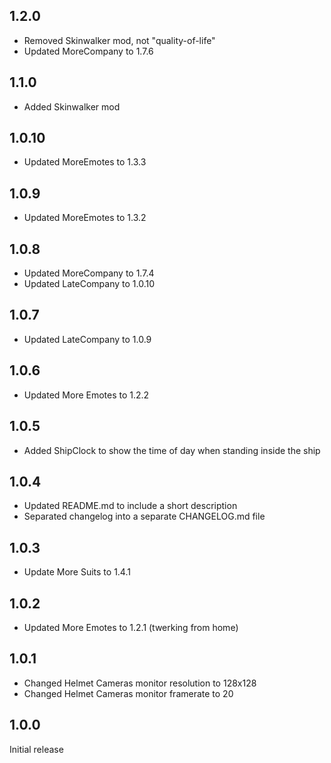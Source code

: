 ## 1.2.0

- Removed Skinwalker mod, not "quality-of-life"
- Updated MoreCompany to 1.7.6

## 1.1.0

- Added Skinwalker mod

## 1.0.10

- Updated MoreEmotes to 1.3.3

## 1.0.9

- Updated MoreEmotes to 1.3.2

## 1.0.8

- Updated MoreCompany to 1.7.4
- Updated LateCompany to 1.0.10

## 1.0.7

- Updated LateCompany to 1.0.9

## 1.0.6

- Updated More Emotes to 1.2.2

## 1.0.5

- Added ShipClock to show the time of day when standing inside the ship

## 1.0.4

- Updated README.md to include a short description
- Separated changelog into a separate CHANGELOG.md file

## 1.0.3

- Update More Suits to 1.4.1

## 1.0.2

- Updated More Emotes to 1.2.1 (twerking from home)

## 1.0.1

- Changed Helmet Cameras monitor resolution to 128x128
- Changed Helmet Cameras monitor framerate to 20

## 1.0.0

Initial release
